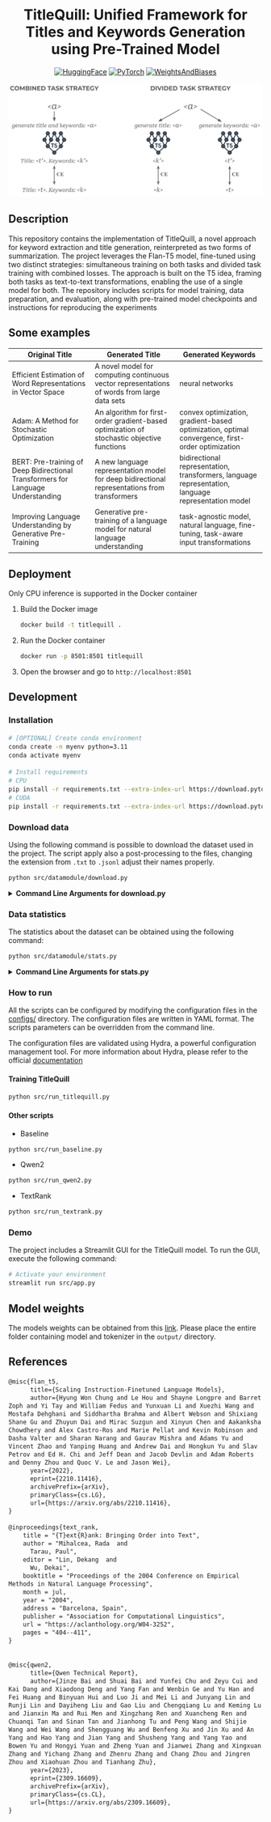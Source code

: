 <div align="center">

# TitleQuill: Unified Framework for Titles and Keywords Generation using Pre-Trained Model

<a href="https://huggingface.co/"><img alt="HuggingFace" src="https://img.shields.io/badge/-HuggingFace-FDEE21?style=for-the-badge&logo=HuggingFace&logoColor=black"></a>
<a href="https://pytorch.org/"><img alt="PyTorch" src="https://img.shields.io/badge/PyTorch-EE4C2C?style=for-the-badge&logo=pytorch&logoColor=white"></a>
<a href="https://wandb.ai/"><img alt="WeightsAndBiases" src="https://img.shields.io/badge/Weights_&_Biases-FFBE00?style=for-the-badge&logo=WeightsAndBiases&logoColor=white"></a>

</div>

<div align="center">
  <img src="assets/pipeline.png" alt="Alt text">
</div>


## Description

This repository contains the implementation of TitleQuill, a novel approach for keyword extraction and title generation, reinterpreted as two forms of summarization. The project leverages the Flan-T5 model, fine-tuned using two distinct strategies: simultaneous training on both tasks and divided task training with combined losses. The approach is built on the T5 idea, framing both tasks as text-to-text transformations, enabling the use of a single model for both. The repository includes scripts for model training, data preparation, and evaluation, along with pre-trained model checkpoints and instructions for reproducing the experiments

## Some examples

| **Original Title** | **Generated Title** | **Generated Keywords** |
|----------------|-----------------|--------------------|
| Efficient Estimation of Word Representations in Vector Space | A novel model for computing continuous vector representations of words from large data sets | neural networks |
| Adam: A Method for Stochastic Optimization | An algorithm for first-order gradient-based optimization of stochastic objective functions | convex optimization, gradient-based optimization, optimal convergence, first-order optimization |
| BERT: Pre-training of Deep Bidirectional Transformers for Language Understanding | A new language representation model for deep bidirectional representations from transformers |  bidirectional representation, transformers, language representation, language representation model |
| Improving Language Understanding by Generative Pre-Training | Generative pre-training of a language model for natural language understanding | task-agnostic model, natural language, fine-tuning, task-aware input transformations |

## Deployment

Only CPU inference is supported in the Docker container

1. Build the Docker image
   ```sh
   docker build -t titlequill .
   ```

1. Run the Docker container
   ```sh
   docker run -p 8501:8501 titlequill
   ```

1. Open the browser and go to `http://localhost:8501`


## Development

### Installation
```bash
# [OPTIONAL] Create conda environment
conda create -n myenv python=3.11
conda activate myenv

# Install requirements
# CPU
pip install -r requirements.txt --extra-index-url https://download.pytorch.org/whl/cpu
# CUDA
pip install -r requirements.txt --extra-index-url https://download.pytorch.org/whl/cu118
```

### Download data

Using the following command is possible to download the dataset used in the project. The script apply also a post-processing to the files, changing the extension from `.txt` to `.jsonl` adjust their names properly.

```bash
python src/datamodule/download.py
```

<details>
<summary><span style="font-weight: bold;">Command Line Arguments for download.py</span></summary>

  #### --data_dir
  Directory to save the dataset
  #### --url
  URL to download the dataset
  #### --old_ext_postproc
  Old extension of the files to postprocess
  #### --new_ext_postproc
  New extension of the files to postprocess
</details>


### Data statistics

The statistics about the dataset can be obtained using the following command:
```bash
python src/datamodule/stats.py
```

<details>
<summary><span style="font-weight: bold;">Command Line Arguments for stats.py</span></summary>

  #### --data_dir
    Directory to save the dataset
  #### --out_dir
    Directory to save the plots
</details>


### How to run

All the scripts can be configured by modifying the configuration files in the [configs/](configs/) directory. The configuration files are written in YAML format. The scripts parameters can be overridden from the command line.

The configuration files are validated using Hydra, a powerful configuration management tool. For more information about Hydra, please refer to the official [documentation](https://hydra.cc/docs/intro/)

#### Training TitleQuill
```bash
python src/run_titlequill.py
```

#### Other scripts

- Baseline
```bash
python src/run_baseline.py
```
- Qwen2
```bash
python src/run_qwen2.py
```
- TextRank
```bash
python src/run_textrank.py
```

### Demo

The project includes a Streamlit GUI for the TitleQuill model. To run the GUI, execute the following command:
```bash
# Activate your environment
streamlit run src/app.py
```


## Model weights

The models weights can be obtained from this [link](https://drive.google.com/drive/folders/1yVKkDVj1UrwRl_EAPzG9yUr4zOoRRdjO?usp=drive_link). Please place the entire folder containing model and tokenizer in the `output/` directory.


## References

```
@misc{flan_t5,
      title={Scaling Instruction-Finetuned Language Models}, 
      author={Hyung Won Chung and Le Hou and Shayne Longpre and Barret Zoph and Yi Tay and William Fedus and Yunxuan Li and Xuezhi Wang and Mostafa Dehghani and Siddhartha Brahma and Albert Webson and Shixiang Shane Gu and Zhuyun Dai and Mirac Suzgun and Xinyun Chen and Aakanksha Chowdhery and Alex Castro-Ros and Marie Pellat and Kevin Robinson and Dasha Valter and Sharan Narang and Gaurav Mishra and Adams Yu and Vincent Zhao and Yanping Huang and Andrew Dai and Hongkun Yu and Slav Petrov and Ed H. Chi and Jeff Dean and Jacob Devlin and Adam Roberts and Denny Zhou and Quoc V. Le and Jason Wei},
      year={2022},
      eprint={2210.11416},
      archivePrefix={arXiv},
      primaryClass={cs.LG},
      url={https://arxiv.org/abs/2210.11416}, 
}

@inproceedings{text_rank,
    title = "{T}ext{R}ank: Bringing Order into Text",
    author = "Mihalcea, Rada  and
      Tarau, Paul",
    editor = "Lin, Dekang  and
      Wu, Dekai",
    booktitle = "Proceedings of the 2004 Conference on Empirical Methods in Natural Language Processing",
    month = jul,
    year = "2004",
    address = "Barcelona, Spain",
    publisher = "Association for Computational Linguistics",
    url = "https://aclanthology.org/W04-3252",
    pages = "404--411",
}


@misc{qwen2,
      title={Qwen Technical Report}, 
      author={Jinze Bai and Shuai Bai and Yunfei Chu and Zeyu Cui and Kai Dang and Xiaodong Deng and Yang Fan and Wenbin Ge and Yu Han and Fei Huang and Binyuan Hui and Luo Ji and Mei Li and Junyang Lin and Runji Lin and Dayiheng Liu and Gao Liu and Chengqiang Lu and Keming Lu and Jianxin Ma and Rui Men and Xingzhang Ren and Xuancheng Ren and Chuanqi Tan and Sinan Tan and Jianhong Tu and Peng Wang and Shijie Wang and Wei Wang and Shengguang Wu and Benfeng Xu and Jin Xu and An Yang and Hao Yang and Jian Yang and Shusheng Yang and Yang Yao and Bowen Yu and Hongyi Yuan and Zheng Yuan and Jianwei Zhang and Xingxuan Zhang and Yichang Zhang and Zhenru Zhang and Chang Zhou and Jingren Zhou and Xiaohuan Zhou and Tianhang Zhu},
      year={2023},
      eprint={2309.16609},
      archivePrefix={arXiv},
      primaryClass={cs.CL},
      url={https://arxiv.org/abs/2309.16609}, 
}